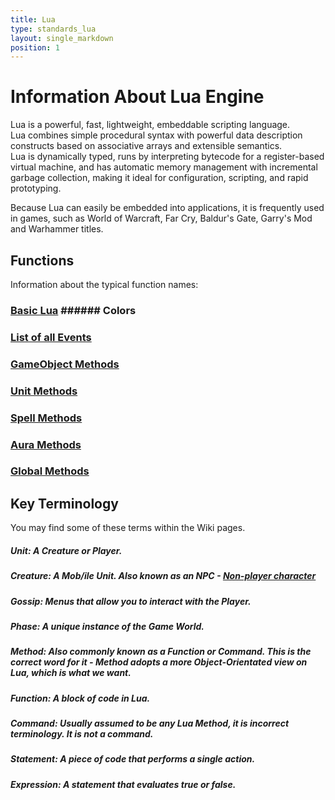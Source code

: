 ```yaml
---
title: Lua
type: standards_lua
layout: single_markdown
position: 1
---
```


# Information About Lua Engine

Lua is a powerful, fast, lightweight, embeddable scripting language.   
Lua combines simple procedural syntax with powerful data description constructs based on associative arrays and extensible semantics.   
Lua is dynamically typed, runs by interpreting bytecode for a register-based virtual machine, and has automatic memory management with incremental garbage collection, making it ideal for configuration, scripting, and rapid prototyping.   

Because Lua can easily be embedded into applications, it is frequently used in games, such as World of Warcraft, Far Cry, Baldur's Gate, Garry's Mod and Warhammer titles.

## Functions
Information about the typical function names:

### [Basic Lua](/Wiki/docs/standards_sctipts/methods_lua/Basic_Lua) ###### Colors

### [List of all Events](/Wiki/docs/standards_sctipts/methods_lua/List_of_all_Events)

### [GameObject Methods](/Wiki/docs/standards_sctipts/methods_lua/GameObject_Methods)

### [Unit Methods](/Wiki/docs/standards_sctipts/methods_lua/Unit_Methods)

### [Spell Methods](/Wiki/docs/standards_sctipts/methods_lua/Spell_Methods)

### [Aura Methods](/Wiki/docs/standards_sctipts/methods_lua/Aura_Methods)

### [Global Methods](/Wiki/docs/standards_sctipts/methods_lua/Global_Methods)

## Key Terminology
You may find some of these terms within the Wiki pages.

##### **Unit:** A Creature or Player.

##### **Creature:** A Mob/ile Unit. Also known as an NPC - [Non-player character](https://en.wikipedia.org/wiki/Non-player_character)

##### **Gossip:** Menus that allow you to interact with the Player.

##### **Phase:** A unique instance of the Game World.

##### **Method:** Also commonly known as a **Function** or **Command**. This is the correct word for it - Method adopts a more Object-Orientated view on Lua, which is what we want.

##### **Function:** A block of code in Lua.

##### **Command:** Usually assumed to be any Lua Method, it is incorrect terminology. It is not a command.

##### **Statement:** A piece of code that performs a single action.

##### **Expression:** A statement that evaluates true or false.
